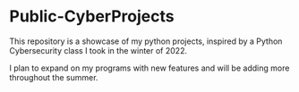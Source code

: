 # Public-CyberProjects

This repository is a showcase of my python projects, inspired by a Python Cybersecurity class I took in the winter of 2022. 

I plan to expand on my programs with new features and will be adding more throughout the summer.
